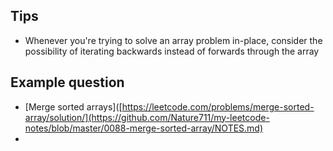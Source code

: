 ## Tips
- Whenever you're trying to solve an array problem in-place, consider the possibility of iterating backwards instead of forwards through the array

## Example question
- [Merge sorted arrays]([https://leetcode.com/problems/merge-sorted-array/solution/](https://github.com/Nature711/my-leetcode-notes/blob/master/0088-merge-sorted-array/NOTES.md)
- 
